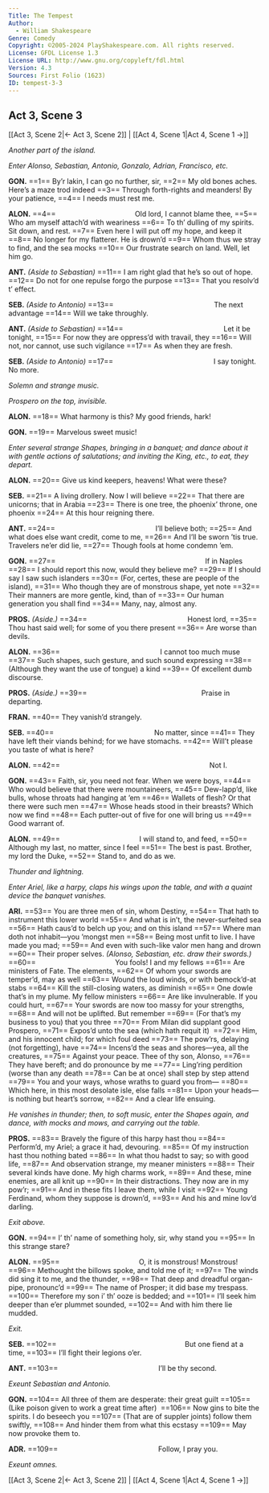 ```yaml
---
Title: The Tempest
Author: 
  - William Shakespeare
Genre: Comedy
Copyright: ©2005-2024 PlayShakespeare.com. All rights reserved.
License: GFDL License 1.3
License URL: http://www.gnu.org/copyleft/fdl.html
Version: 4.3
Sources: First Folio (1623)
ID: tempest-3-3
---
```


## Act 3, Scene 3
[[Act 3, Scene 2|← Act 3, Scene 2]] | [[Act 4, Scene 1|Act 4, Scene 1 →]]

*Another part of the island.*

*Enter Alonso, Sebastian, Antonio, Gonzalo, Adrian, Francisco, etc.*

**GON.**
==1== By’r lakin, I can go no further, sir,
==2== My old bones aches. Here’s a maze trod indeed
==3== Through forth-rights and meanders! By your patience,
==4== I needs must rest me.

**ALON.**
==4==            Old lord, I cannot blame thee,
==5== Who am myself attach’d with weariness
==6== To th’ dulling of my spirits. Sit down, and rest.
==7== Even here I will put off my hope, and keep it
==8== No longer for my flatterer. He is drown’d
==9== Whom thus we stray to find, and the sea mocks
==10== Our frustrate search on land. Well, let him go.

**ANT.**
*(Aside to Sebastian)*
==11== I am right glad that he’s so out of hope.
==12== Do not for one repulse forgo the purpose
==13== That you resolv’d t’ effect.

**SEB.**
*(Aside to Antonio)*
==13==               The next advantage
==14== Will we take throughly.

**ANT.**
*(Aside to Sebastian)*
==14==               Let it be tonight,
==15== For now they are oppress’d with travail, they
==16== Will not, nor cannot, use such vigilance
==17== As when they are fresh.

**SEB.**
*(Aside to Antonio)*
==17==               I say tonight. No more.

*Solemn and strange music.*

*Prospero on the top, invisible.*

**ALON.**
==18== What harmony is this? My good friends, hark!

**GON.**
==19== Marvelous sweet music!

*Enter several strange Shapes, bringing in a banquet; and dance about it with gentle actions of salutations; and inviting the King, etc., to eat, they depart.*

**ALON.**
==20== Give us kind keepers, heavens! What were these?

**SEB.**
==21== A living drollery. Now I will believe
==22== That there are unicorns; that in Arabia
==23== There is one tree, the phoenix’ throne, one phoenix
==24== At this hour reigning there.

**ANT.**
==24==               I’ll believe both;
==25== And what does else want credit, come to me,
==26== And I’ll be sworn ’tis true. Travelers ne’er did lie,
==27== Though fools at home condemn ’em.

**GON.**
==27==                      If in Naples
==28== I should report this now, would they believe me?
==29== If I should say I saw such islanders
==30== (For, certes, these are people of the island),
==31== Who though they are of monstrous shape, yet note
==32== Their manners are more gentle, kind, than of
==33== Our human generation you shall find
==34== Many, nay, almost any.

**PROS.**
*(Aside.)*
==34==               Honest lord,
==35== Thou hast said well; for some of you there present
==36== Are worse than devils.

**ALON.**
==36==               I cannot too much muse
==37== Such shapes, such gesture, and such sound expressing
==38== (Although they want the use of tongue) a kind
==39== Of excellent dumb discourse.

**PROS.**
*(Aside.)*
==39==                 Praise in departing.

**FRAN.**
==40== They vanish’d strangely.

**SEB.**
==40==               No matter, since
==41== They have left their viands behind; for we have stomachs.
==42== Will’t please you taste of what is here?

**ALON.**
==42==                      Not I.

**GON.**
==43== Faith, sir, you need not fear. When we were boys,
==44== Who would believe that there were mountaineers,
==45== Dew-lapp’d, like bulls, whose throats had hanging at ’em
==46== Wallets of flesh? Or that there were such men
==47== Whose heads stood in their breasts? Which now we find
==48== Each putter-out of five for one will bring us
==49== Good warrant of.

**ALON.**
==49==            I will stand to, and feed,
==50== Although my last, no matter, since I feel
==51== The best is past. Brother, my lord the Duke,
==52== Stand to, and do as we.

*Thunder and lightning.*

*Enter Ariel, like a harpy, claps his wings upon the table, and with a quaint device the banquet vanishes.*

**ARI.**
==53== You are three men of sin, whom Destiny,
==54== That hath to instrument this lower world
==55== And what is in’t, the never-surfeited sea
==56== Hath caus’d to belch up you; and on this island
==57== Where man doth not inhabit—you ’mongst men
==58== Being most unfit to live. I have made you mad;
==59== And even with such-like valor men hang and drown
==60== Their proper selves.
*(Alonso, Sebastian, etc. draw their swords.)*
==60==            You fools! I and my fellows
==61== Are ministers of Fate. The elements,
==62== Of whom your swords are temper’d, may as well
==63== Wound the loud winds, or with bemock’d-at stabs
==64== Kill the still-closing waters, as diminish
==65== One dowle that’s in my plume. My fellow ministers
==66== Are like invulnerable. If you could hurt,
==67== Your swords are now too massy for your strengths,
==68== And will not be uplifted. But remember
==69== (For that’s my business to you) that you three
==70== From Milan did supplant good Prospero,
==71== Expos’d unto the sea (which hath requit it) 
==72== Him, and his innocent child; for which foul deed
==73== The pow’rs, delaying (not forgetting), have
==74== Incens’d the seas and shores—yea, all the creatures,
==75== Against your peace. Thee of thy son, Alonso,
==76== They have bereft; and do pronounce by me
==77== Ling’ring perdition (worse than any death
==78== Can be at once) shall step by step attend
==79== You and your ways, whose wraths to guard you from⁠—
==80== Which here, in this most desolate isle, else falls
==81== Upon your heads—is nothing but heart’s sorrow,
==82== And a clear life ensuing.

*He vanishes in thunder; then, to soft music, enter the Shapes again, and dance, with mocks and mows, and carrying out the table.*

**PROS.**
==83== Bravely the figure of this harpy hast thou
==84== Perform’d, my Ariel; a grace it had, devouring.
==85== Of my instruction hast thou nothing bated
==86== In what thou hadst to say; so with good life,
==87== And observation strange, my meaner ministers
==88== Their several kinds have done. My high charms work,
==89== And these, mine enemies, are all knit up
==90== In their distractions. They now are in my pow’r;
==91== And in these fits I leave them, while I visit
==92== Young Ferdinand, whom they suppose is drown’d,
==93== And his and mine lov’d darling.

*Exit above.*

**GON.**
==94== I’ th’ name of something holy, sir, why stand you
==95== In this strange stare?

**ALON.**
==95==            O, it is monstrous! Monstrous!
==96== Methought the billows spoke, and told me of it;
==97== The winds did sing it to me, and the thunder,
==98== That deep and dreadful organ-pipe, pronounc’d
==99== The name of Prosper; it did base my trespass.
==100== Therefore my son i’ th’ ooze is bedded; and
==101== I’ll seek him deeper than e’er plummet sounded,
==102== And with him there lie mudded.

*Exit.*

**SEB.**
==102==                   But one fiend at a time,
==103== I’ll fight their legions o’er.

**ANT.**
==103==               I’ll be thy second.

*Exeunt Sebastian and Antonio.*

**GON.**
==104== All three of them are desperate: their great guilt
==105== (Like poison given to work a great time after) 
==106== Now gins to bite the spirits. I do beseech you
==107== (That are of suppler joints) follow them swiftly,
==108== And hinder them from what this ecstasy
==109== May now provoke them to.

**ADR.**
==109==               Follow, I pray you.

*Exeunt omnes.*

[[Act 3, Scene 2|← Act 3, Scene 2]] | [[Act 4, Scene 1|Act 4, Scene 1 →]]